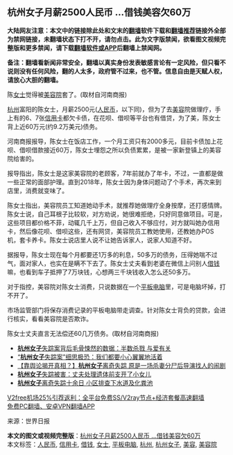  <h2>杭州女子月薪2500人民币 …借钱美容欠60万</h2> <p class="notice"><b>大陆网友注意：本文中的链接除此处和文末的<a href="https://github.com/bannedbook/fanqiang" >翻墙</a>软件下载和<a href="https://github.com/killgcd/justmysocks/blob/master/README.md">翻墙推荐</a>链接外全部为禁网链接，未翻墙状态下打不开，请勿点击。此为文字版禁闻，欲看图文视频完整版和更多禁闻，请下载<a href="https://github.com/bannedbook/fanqiang">翻墙软件或APP</a>后翻墙上禁闻网。</p><p>备注：翻墙看新闻非常安全，翻墙以真实身份发表敏感言论有一定风险，但只看不说则没有任何风险，翻的人太多，政府管不过来，也不管。信息自由是天赋人权，请放心大胆的翻墙。</b></p>  <div class="entry"> <p id="conimg">陈<a href="https://www.bannedbook.org/bnews/tag/%e5%a5%b3%e5%a3%ab/" class="st_tag internal_tag" rel="tag" title="标签 女士 下的日志">女士</a>觉得被<a href="https://www.bannedbook.org/bnews/tag/%E7%BE%8E%E5%AE%B9%E9%99%A2/" class="st_tag internal_tag" rel="tag" title="标签 美容院 下的日志">美容院</a>套了。(取材自河南商报)</p> <p><a href="https://www.bannedbook.org/bnews/tag/%e6%9d%ad%e5%b7%9e/" class="st_tag internal_tag" rel="tag" title="标签 杭州 下的日志">杭州</a>富阳的陈女士，月薪2500元(<a href="https://www.bannedbook.org/bnews/tag/%e4%ba%ba%e6%b0%91%e5%b8%81/" class="st_tag internal_tag" rel="tag" title="标签 人民币 下的日志">人民币</a>，以下同)，但为了去<a href="https://www.bannedbook.org/bnews/tag/%e7%be%8e%e5%ae%b9/" class="st_tag internal_tag" rel="tag" title="标签 美容 下的日志">美容</a>院做理疗，手上有的6、7张<a href="https://www.bannedbook.org/bnews/tag/%E4%BF%A1%E7%94%A8%E5%8D%A1/" class="st_tag internal_tag" rel="tag" title="标签 信用卡 下的日志">信用卡</a>都欠卡债，在花呗、借呗等平台也有借贷，为了美，陈女士背上近60万元(约9.2万美元)债务。</p> <p>河南商报报导，陈女士在饭店工作，一个月工资只有2000多元，目前卡债加上花呗、借呗借款接近60万，陈女士埋怨之所以负债累累，是被一家新登镇上的美容院给害的。</p>  <p>报导指出，陈女士是这家美容院的老顾客，7年前就办了年卡，不过，一直都是做一些正常的面部护理。直到2018年，陈女士因为身体问题动了个手术，再次来到店里，消费就变味了。</p> <p>陈女士指出，美容院员工知道她动手术，就推荐她做理疗全身按摩，还打感情牌。陈女士说，自己耳根子比较软，对方劝说，她很难拒绝，只好同意做项目。可是，这些项目都价格不菲，动辄几千上万，但自己收入不够应付，对方就叫她办信用卡，然后像花呗、借呗这些，还有网贷，美容院员工教她使用，还教她办POS机，套卡养卡。陈女士说店里人说不让她告诉家人，说家人知道不好。</p> <p>据报导，陈女士现在每个月都要还1万多的利息，50多万的债务，压得她喘不过气，面对家人，也实在是瞒不下去了。陈女士丈夫看到老婆在微信上问别人<a href="https://www.bannedbook.org/bnews/tag/%E5%80%9F%E9%92%B1/" class="st_tag internal_tag" rel="tag" title="标签 借钱 下的日志">借钱</a>嘛，也看到车子抵押了7万块钱，心想两三千块钱收入怎么还50多万。</p>  <p>对于指控，美容院对陈女士消费，只说数据在一个<a href="https://www.bannedbook.org/bnews/tag/%E5%B9%B3%E6%9D%BF%E7%94%B5%E8%84%91/" class="st_tag internal_tag" rel="tag" title="标签 平板电脑 下的日志">平板电脑</a>里，可是电脑坏掉，打不开了。</p> <p>市场监管部门将保存消费记录的平板电脑带走调查。针对陈女士背负的贷款，会进行核实，看看美容院是否欺诈。</p> <p>陈女士丈夫直言无法偿还60几万债务。(取材自河南商报)</p>  <ul class='op-related-articles' title='相关阅读'> <li><a href='https://www.bannedbook.org/bnews/lifebaike/20201215/1447998.html' target='_blank'><b>杭州女子</b>失踪案背后毛骨悚然的数据：半数杀戮 与爱有关</a></li> <li><a href='https://www.bannedbook.org/bnews/lifebaike/20200827/1386429.html' target='_blank'>“<b>杭州女子</b>失踪案”细思极恐：我们都要小心翼翼地活着</a></li> <li><a href='https://www.bannedbook.org/bnews/baitai/20200801/1373138.html' target='_blank'>【靠舆论揭开真相？】<b>杭州女子</b>离奇失踪 原是一场杀妻分尸后导演找人的闹剧</a></li> <li><a href='https://www.bannedbook.org/bnews/baitai/20200725/1366316.html' target='_blank'><b>杭州女子</b>失踪被害：丈夫处理遗体前支开了小女儿</a></li> <li><a href='https://www.bannedbook.org/bnews/baitai/20200723/1365005.html' target='_blank'><b>杭州女子</b>离奇失踪十余日 小区排查下水道及化粪池</a></li> </ul> <p class="texttj"> <a href="https://www.bannedbook.org/forum23/topic22702.html" target="_blank">V2free机场25%引荐返利：全平台免费SS/V2ray节点+经济套餐高速翻墙</a><br/> <a href="https://github.com/bannedbook/fanqiang/wiki/%E7%A6%81%E9%97%BB%E7%BD%91%E5%AE%89%E5%8D%93%E7%BF%BB%E5%A2%99%E6%96%B0%E9%97%BBAPP" target="_blank">免费PC翻墙、安卓VPN翻墙APP</a></p><p> 来源：世界日报 </p><a name='sharetosocial'></a>       <div><b>本文的图文或视频完整版</b>：<a href='https://www.bannedbook.org/bnews/cbnews/20201221/1452099.html'>杭州女子月薪2500人民币 …借钱美容欠60万</a></div>  </div><!--END ENTRY--> <div class="postfooter"> <div>本文标签：<a href="https://www.bannedbook.org/bnews/tag/%e4%ba%ba%e6%b0%91%e5%b8%81/" rel="tag">人民币</a>, <a href="https://www.bannedbook.org/bnews/tag/%E4%BF%A1%E7%94%A8%E5%8D%A1/" rel="tag">信用卡</a>, <a href="https://www.bannedbook.org/bnews/tag/%E5%80%9F%E9%92%B1/" rel="tag">借钱</a>, <a href="https://www.bannedbook.org/bnews/tag/%e5%a5%b3%e5%a3%ab/" rel="tag">女士</a>, <a href="https://www.bannedbook.org/bnews/tag/%E5%B9%B3%E6%9D%BF%E7%94%B5%E8%84%91/" rel="tag">平板电脑</a>, <a href="https://www.bannedbook.org/bnews/tag/%e6%9d%ad%e5%b7%9e/" rel="tag">杭州</a>, <a href="https://www.bannedbook.org/bnews/tag/%E6%9D%AD%E5%B7%9E%E5%A5%B3%E5%AD%90/" rel="tag">杭州女子</a>, <a href="https://www.bannedbook.org/bnews/tag/%e7%be%8e%e5%ae%b9/" rel="tag">美容</a>, <a href="https://www.bannedbook.org/bnews/tag/%E7%BE%8E%E5%AE%B9%E9%99%A2/" rel="tag">美容院</a></div>  </div><!--END POSTFOOTER--> 
